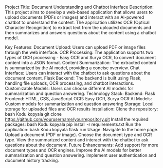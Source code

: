 Project Title: Document Understanding and Chatbot Interface
Description:
This project aims to develop a web-based application that allows users to upload documents (PDFs or images) and interact with an AI-powered chatbot to understand the content. The application utilizes OCR (Optical Character Recognition) to extract text from the uploaded documents and then summarizes and answers questions about the content using a chatbot model.

Key Features:
Document Upload: Users can upload PDF or image files through the web interface.
OCR Processing: The application supports two types of OCR processing - Easy OCR and Surya OCR, to convert document content into a JSON format.
Content Summarization: The extracted content is summarized by the AI model, providing a concise overview.
Chat Interface: Users can interact with the chatbot to ask questions about the document content.
Flask Backend: The backend is built using Flask, handling file uploads, OCR processing, and chatbot interactions.
Customizable Models: Users can choose different AI models for summarization and question answering.
Technology Stack:
Backend: Flask
Frontend: HTML, CSS, JavaScript
OCR: Easy OCR, Surya OCR
AI Models: Custom models for summarization and question answering
Storage: Local storage for uploaded files and OCR results
Installation:
Clone the repository:
bash
Kodu kopyala
git clone https://github.com/yourusername/yourrepository.git
Install the required packages:
bash
Kodu kopyala
pip install -r requirements.txt
Run the application:
bash
Kodu kopyala
flask run
Usage:
Navigate to the home page.
Upload a document (PDF or image).
Choose the document type and OCR type.
View the summarized content and interact with the chatbot to ask questions about the document.
Future Enhancements:
Add support for more document types and OCR engines.
Improve the AI models for better summarization and question answering.
Implement user authentication and document history tracking.